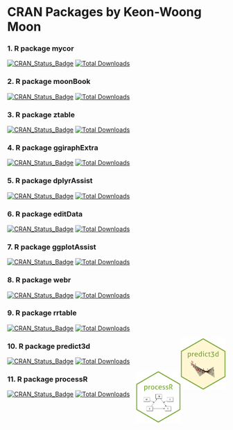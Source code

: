 # CRAN Packages by Keon-Woong Moon


### 1. R package mycor

[![CRAN\_Status\_Badge](https://www.r-pkg.org/badges/version-ago/mycor)](https://cran.r-project.org/package=mycor)
[![Total
Downloads](https://cranlogs.r-pkg.org/badges/grand-total/mycor)](https://cran.r-project.org/package=mycor)

### 2. R package moonBook

[![CRAN\_Status\_Badge](https://www.r-pkg.org/badges/version-ago/moonBook)](https://cran.r-project.org/package=moonBook)
[![Total
Downloads](https://cranlogs.r-pkg.org/badges/grand-total/moonBook)](https://cran.r-project.org/package=moonBook)

### 3. R package ztable

[![CRAN\_Status\_Badge](https://www.r-pkg.org/badges/version-ago/ztable)](https://cran.r-project.org/package=ztable)
[![Total
Downloads](https://cranlogs.r-pkg.org/badges/grand-total/ztable)](https://cran.r-project.org/package=ztable)

### 4. R package ggiraphExtra

[![CRAN\_Status\_Badge](https://www.r-pkg.org/badges/version-ago/ggiraphExtra)](https://cran.r-project.org/package=ggiraphExtra)
[![Total
Downloads](https://cranlogs.r-pkg.org/badges/grand-total/ggiraphExtra)](https://cran.r-project.org/package=ggiraphExtra)

### 5. R package dplyrAssist

[![CRAN\_Status\_Badge](https://www.r-pkg.org/badges/version-ago/dplyrAssist)](https://cran.r-project.org/package=dplyrAssist)
[![Total
Downloads](https://cranlogs.r-pkg.org/badges/grand-total/dplyrAssist)](https://cran.r-project.org/package=dplyrAssist)

### 6. R package editData

[![CRAN\_Status\_Badge](https://www.r-pkg.org/badges/version-ago/editData)](https://cran.r-project.org/package=editData)
[![Total
Downloads](https://cranlogs.r-pkg.org/badges/grand-total/editData)](https://cran.r-project.org/package=editData)


### 7. R package ggplotAssist

[![CRAN\_Status\_Badge](https://www.r-pkg.org/badges/version-ago/ggplotAssist)](https://cran.r-project.org/package=ggplotAssist)
[![Total
Downloads](https://cranlogs.r-pkg.org/badges/grand-total/ggplotAssist)](https://cran.r-project.org/package=ggplotAssist)

### 8. R package webr

[![CRAN\_Status\_Badge](https://www.r-pkg.org/badges/version-ago/webr)](https://cran.r-project.org/package=webr)
[![Total
Downloads](https://cranlogs.r-pkg.org/badges/grand-total/webr)](https://cran.r-project.org/package=webr)

### 9. R package rrtable

[![CRAN\_Status\_Badge](https://www.r-pkg.org/badges/version-ago/rrtable)](https://cran.r-project.org/package=rrtable)
[![Total
Downloads](https://cranlogs.r-pkg.org/badges/grand-total/rrtable)](https://cran.r-project.org/package=rrtable)


<img src="inst/figures/predict3d.png" align="right" height="120" width="103.6"/>

### 10. R package predict3d 

[![CRAN\_Status\_Badge](https://www.r-pkg.org/badges/version-ago/predict3d)](https://cran.r-project.org/package=predict3d)
[![Total
Downloads](https://cranlogs.r-pkg.org/badges/grand-total/predict3d)](https://cran.r-project.org/package=predict3d)


<img src="inst/figures/processR.png" align="right" height="120" width="103.6"/>

### 11. R package processR 

[![CRAN\_Status\_Badge](https://www.r-pkg.org/badges/version-ago/processR)](https://cran.r-project.org/package=processR)
[![Total
Downloads](https://cranlogs.r-pkg.org/badges/grand-total/processR)](https://cran.r-project.org/package=processR)

